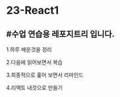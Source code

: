 # 23-React1
#수업 연습용 레포지트리 입니다.
---
1.하루 배운것을 정리


2.다음에 읽어보면서 복습


3.최종적으로 훑어 보면서 리마인드


4.리액트 내것으로 만들기


